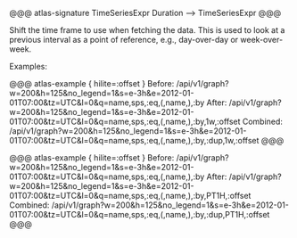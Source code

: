 @@@ atlas-signature
TimeSeriesExpr
Duration
-->
TimeSeriesExpr
@@@

Shift the time frame to use when fetching the data. This is used to look at a previous
interval as a point of reference, e.g., day-over-day or week-over-week.

Examples:

@@@ atlas-example { hilite=:offset }
Before: /api/v1/graph?w=200&h=125&no_legend=1&s=e-3h&e=2012-01-01T07:00&tz=UTC&l=0&q=name,sps,:eq,(,name,),:by
After: /api/v1/graph?w=200&h=125&no_legend=1&s=e-3h&e=2012-01-01T07:00&tz=UTC&l=0&q=name,sps,:eq,(,name,),:by,1w,:offset
Combined: /api/v1/graph?w=200&h=125&no_legend=1&s=e-3h&e=2012-01-01T07:00&tz=UTC&l=0&q=name,sps,:eq,(,name,),:by,:dup,1w,:offset
@@@

@@@ atlas-example { hilite=:offset }
Before: /api/v1/graph?w=200&h=125&no_legend=1&s=e-3h&e=2012-01-01T07:00&tz=UTC&l=0&q=name,sps,:eq,(,name,),:by
After: /api/v1/graph?w=200&h=125&no_legend=1&s=e-3h&e=2012-01-01T07:00&tz=UTC&l=0&q=name,sps,:eq,(,name,),:by,PT1H,:offset
Combined: /api/v1/graph?w=200&h=125&no_legend=1&s=e-3h&e=2012-01-01T07:00&tz=UTC&l=0&q=name,sps,:eq,(,name,),:by,:dup,PT1H,:offset
@@@